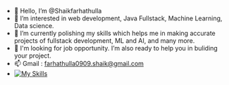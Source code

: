 - 👋 Hello, I’m @Shaikfarhathulla
- 👀 I’m interested in web development, Java Fullstack, Machine Learning, Data science.
- 🌱 I’m currently polishing my skills which helps me in making accurate projects of fullstack development, ML and AI, and many more.
- 💞️ I'm looking for job opportunity. I’m also ready to help you in buliding your project.
- 📫 Gmail : farhathulla0909.shaik@gmail.com
- [![My Skills](https://skillicons.dev/icons?i=js,html,css,wasm)](https://skillicons.dev)

<!---
Shaikfarhathulla/Shaikfarhathulla is a ✨ special ✨ repository because its `README.md` (this file) appears on your GitHub profile.
You can click the Preview link to take a look at your changes.
--->
